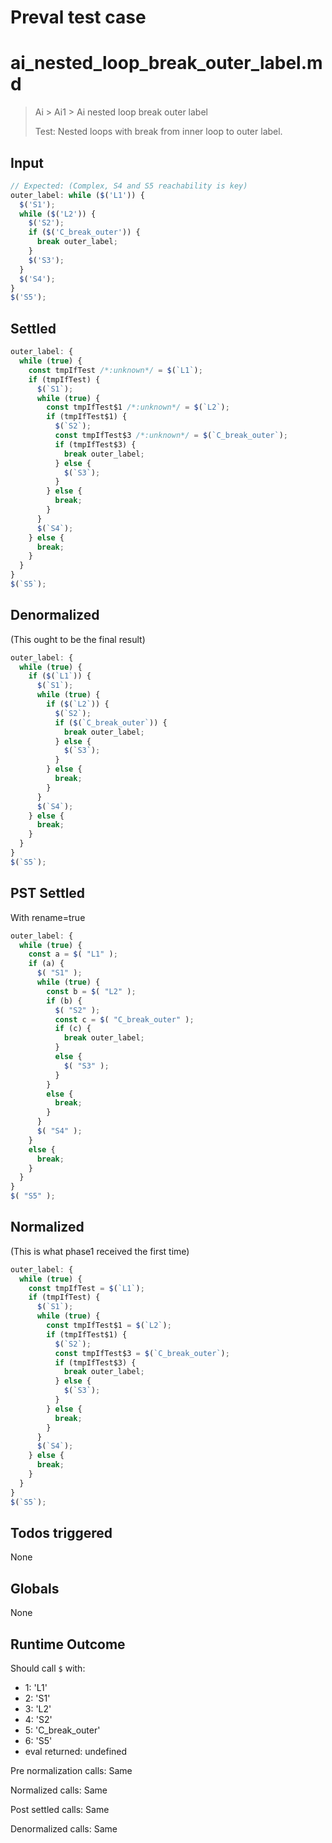 # Preval test case

# ai_nested_loop_break_outer_label.md

> Ai > Ai1 > Ai nested loop break outer label
>
> Test: Nested loops with break from inner loop to outer label.

## Input

`````js filename=intro
// Expected: (Complex, S4 and S5 reachability is key)
outer_label: while ($('L1')) {
  $('S1');
  while ($('L2')) {
    $('S2');
    if ($('C_break_outer')) {
      break outer_label;
    }
    $('S3');
  }
  $('S4');
}
$('S5');
`````


## Settled


`````js filename=intro
outer_label: {
  while (true) {
    const tmpIfTest /*:unknown*/ = $(`L1`);
    if (tmpIfTest) {
      $(`S1`);
      while (true) {
        const tmpIfTest$1 /*:unknown*/ = $(`L2`);
        if (tmpIfTest$1) {
          $(`S2`);
          const tmpIfTest$3 /*:unknown*/ = $(`C_break_outer`);
          if (tmpIfTest$3) {
            break outer_label;
          } else {
            $(`S3`);
          }
        } else {
          break;
        }
      }
      $(`S4`);
    } else {
      break;
    }
  }
}
$(`S5`);
`````


## Denormalized
(This ought to be the final result)

`````js filename=intro
outer_label: {
  while (true) {
    if ($(`L1`)) {
      $(`S1`);
      while (true) {
        if ($(`L2`)) {
          $(`S2`);
          if ($(`C_break_outer`)) {
            break outer_label;
          } else {
            $(`S3`);
          }
        } else {
          break;
        }
      }
      $(`S4`);
    } else {
      break;
    }
  }
}
$(`S5`);
`````


## PST Settled
With rename=true

`````js filename=intro
outer_label: {
  while (true) {
    const a = $( "L1" );
    if (a) {
      $( "S1" );
      while (true) {
        const b = $( "L2" );
        if (b) {
          $( "S2" );
          const c = $( "C_break_outer" );
          if (c) {
            break outer_label;
          }
          else {
            $( "S3" );
          }
        }
        else {
          break;
        }
      }
      $( "S4" );
    }
    else {
      break;
    }
  }
}
$( "S5" );
`````


## Normalized
(This is what phase1 received the first time)

`````js filename=intro
outer_label: {
  while (true) {
    const tmpIfTest = $(`L1`);
    if (tmpIfTest) {
      $(`S1`);
      while (true) {
        const tmpIfTest$1 = $(`L2`);
        if (tmpIfTest$1) {
          $(`S2`);
          const tmpIfTest$3 = $(`C_break_outer`);
          if (tmpIfTest$3) {
            break outer_label;
          } else {
            $(`S3`);
          }
        } else {
          break;
        }
      }
      $(`S4`);
    } else {
      break;
    }
  }
}
$(`S5`);
`````


## Todos triggered


None


## Globals


None


## Runtime Outcome


Should call `$` with:
 - 1: 'L1'
 - 2: 'S1'
 - 3: 'L2'
 - 4: 'S2'
 - 5: 'C_break_outer'
 - 6: 'S5'
 - eval returned: undefined

Pre normalization calls: Same

Normalized calls: Same

Post settled calls: Same

Denormalized calls: Same
